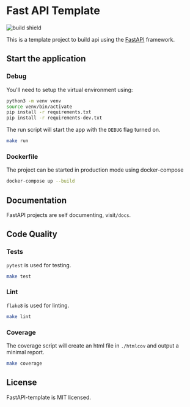 # Fast API Template

![build shield](https://img.shields.io/github/workflow/status/afrigon/fastapi-template/Tests/master)

This is a template project to build api using the [FastAPI](https://github.com/tiangolo/fastapi) framework.

## Start the application

### Debug

You'll need to setup the virtual environment using:

```sh
python3 -m venv venv
source venv/bin/activate
pip install -r requirements.txt
pip install -r requirements-dev.txt
```

The run script will start the app with the `DEBUG` flag turned on.

```sh
make run
```

### Dockerfile

The project can be started in production mode using docker-compose

```sh
docker-compose up --build
```

## Documentation

FastAPI projects are self documenting, visit`/docs`.

## Code Quality

### Tests

`pytest` is used for testing.

```sh
make test
```

### Lint

`flake8` is used for linting.

```sh
make lint
```

### Coverage

The coverage script will create an html file in `./htmlcov` and output a minimal report.

```sh
make coverage
```

## License

FastAPI-template is MIT licensed.

